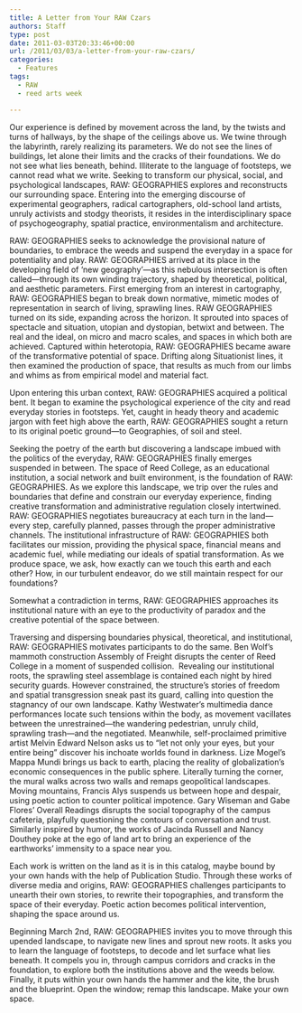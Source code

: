 ```yaml
---
title: A Letter from Your RAW Czars
authors: Staff
type: post
date: 2011-03-03T20:33:46+00:00
url: /2011/03/03/a-letter-from-your-raw-czars/
categories:
  - Features
tags:
  - RAW
  - reed arts week

---
```

Our experience is defined by movement across the land, by the twists and turns of hallways, by the shape of the ceilings above us. We twine through the labyrinth, rarely realizing its parameters. We do not see the lines of buildings, let alone their limits and the cracks of their foundations. We do not see what lies beneath, behind. Illiterate to the language of footsteps, we cannot read what we write. Seeking to transform our physical, social, and psychological landscapes, RAW: GEOGRAPHIES explores and reconstructs our surrounding space. Entering into the emerging discourse of experimental geographers, radical cartographers, old-school land artists, unruly activists and stodgy theorists, it resides in the interdisciplinary space of psychogeography, spatial practice, environmentalism and architecture.

RAW: GEOGRAPHIES seeks to acknowledge the provisional nature of boundaries, to embrace the weeds and suspend the everyday in a space for potentiality and play. RAW: GEOGRAPHIES arrived at its place in the developing field of ‘new geography’—as this nebulous intersection is often called—through its own winding trajectory, shaped by theoretical, political, and aesthetic parameters. First emerging from an interest in cartography, RAW: GEOGRAPHIES began to break down normative, mimetic modes of representation in search of living, sprawling lines. RAW GEOGRAPHIES turned on its side, expanding across the horizon. It sprouted into spaces of spectacle and situation, utopian and dystopian, betwixt and between. The real and the ideal, on micro and macro scales, and spaces in which both are achieved. Captured within heterotopia, RAW: GEOGRAPHIES became aware of the transformative potential of space. Drifting along Situationist lines, it then examined the production of space, that results as much from our limbs and whims as from empirical model and material fact.

Upon entering this urban context, RAW: GEOGRAPHIES acquired a political bent. It began to examine the psychological experience of the city and read everyday stories in footsteps. Yet, caught in heady theory and academic jargon with feet high above the earth, RAW: GEOGRAPHIES sought a return to its original poetic ground—to Geographies, of soil and steel.
  
Seeking the poetry of the earth but discovering a landscape imbued with the politics of the everyday, RAW: GEOGRAPHIES finally emerges suspended in between. The space of Reed College, as an educational institution, a social network and built environment, is the foundation of RAW: GEOGRAPHIES. As we explore this landscape, we trip over the rules and boundaries that define and constrain our everyday experience, finding creative transformation and administrative regulation closely intertwined. RAW: GEOGRAPHIES negotiates bureaucracy at each turn in the land—every step, carefully planned, passes through the proper administrative channels. The institutional infrastructure of RAW: GEOGRAPHIES both facilitates our mission, providing the physical space, financial means and academic fuel, while mediating our ideals of spatial transformation. As we produce space, we ask, how exactly can we touch this earth and each other? How, in our turbulent endeavor, do we still maintain respect for our foundations?

Somewhat a contradiction in terms, RAW: GEOGRAPHIES approaches its institutional nature with an eye to the productivity of paradox and the creative potential of the space between.
  
Traversing and dispersing boundaries physical, theoretical, and institutional, RAW: GEOGRAPHIES motivates participants to do the same. Ben Wolf’s mammoth construction Assembly of Freight disrupts the center of Reed College in a moment of suspended collision.  Revealing our institutional roots, the sprawling steel assemblage is contained each night by hired security guards. However constrained, the structure’s stories of freedom and spatial transgression sneak past its guard, calling into question the stagnancy of our own landscape. Kathy Westwater’s multimedia dance performances locate such tensions within the body, as movement vacillates between the unrestrained—the wandering pedestrian, unruly child, sprawling trash—and the negotiated. Meanwhile, self-proclaimed primitive artist Melvin Edward Nelson asks us to “let not only your eyes, but your entire being” discover his inchoate worlds found in darkness. Lize Mogel’s Mappa Mundi brings us back to earth, placing the reality of globalization’s economic consequences in the public sphere. Literally turning the corner, the mural walks across two walls and remaps geopolitical landscapes. Moving mountains, Francis Alys suspends us between hope and despair, using poetic action to counter political impotence. Gary Wiseman and Gabe Flores’ Overall Readings disrupts the social topography of the campus cafeteria, playfully questioning the contours of conversation and trust. Similarly inspired by humor, the works of Jacinda Russell and Nancy Douthey poke at the ego of land art to bring an experience of the earthworks’ immensity to a space near you.

Each work is written on the land as it is in this catalog, maybe bound by your own hands with the help of Publication Studio. Through these works of diverse media and origins, RAW: GEOGRAPHIES challenges participants to unearth their own stories, to rewrite their topographies, and transform the space of their everyday. Poetic action becomes political intervention, shaping the space around us.

Beginning March 2nd, RAW: GEOGRAPHIES invites you to move through this upended landscape, to navigate new lines and sprout new roots. It asks you to learn the language of footsteps, to decode and let surface what lies beneath. It compels you in, through campus corridors and cracks in the foundation, to explore both the institutions above and the weeds below. Finally, it puts within your own hands the hammer and the kite, the brush and the blueprint. Open the window; remap this landscape. Make your own space.